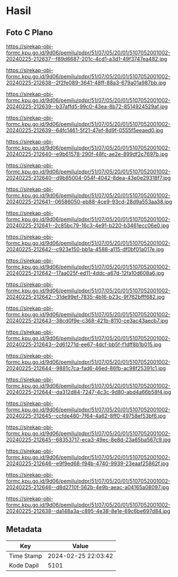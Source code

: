 # Hasil

## Foto C Plano

https://sirekap-obj-formc.kpu.go.id/9d06/pemilu/pdpr/51/07/05/20/01/5107052001002-20240225-212637--f89d6687-201c-4cd1-a3d1-49f3747ea482.jpg

https://sirekap-obj-formc.kpu.go.id/9d06/pemilu/pdpr/51/07/05/20/01/5107052001002-20240225-212638--2f2fe089-3641-48ff-88a3-679a01a987bb.jpg

https://sirekap-obj-formc.kpu.go.id/9d06/pemilu/pdpr/51/07/05/20/01/5107052001002-20240225-212639--b37affd5-99c0-43ea-8b72-8514924529af.jpg

https://sirekap-obj-formc.kpu.go.id/9d06/pemilu/pdpr/51/07/05/20/01/5107052001002-20240225-212639--64fc1461-5f21-47ef-8d9f-0555f5eeaed0.jpg

https://sirekap-obj-formc.kpu.go.id/9d06/pemilu/pdpr/51/07/05/20/01/5107052001002-20240225-212640--e9b61578-290f-48fc-ae2e-899df2c7697b.jpg

https://sirekap-obj-formc.kpu.go.id/9d06/pemilu/pdpr/51/07/05/20/01/5107052001002-20240225-212640--d9b85004-054f-4042-8dea-43e0e29318f7.jpg

https://sirekap-obj-formc.kpu.go.id/9d06/pemilu/pdpr/51/07/05/20/01/5107052001002-20240225-212641--06586050-eb88-4ce9-93cd-28d9a553aa38.jpg

https://sirekap-obj-formc.kpu.go.id/9d06/pemilu/pdpr/51/07/05/20/01/5107052001002-20240225-212641--2c85bc79-16c3-4e91-b220-b3461ecc06e0.jpg

https://sirekap-obj-formc.kpu.go.id/9d06/pemilu/pdpr/51/07/05/20/01/5107052001002-20240225-212642--c923e150-bb1a-4588-a115-df0bf01a017e.jpg

https://sirekap-obj-formc.kpu.go.id/9d06/pemilu/pdpr/51/07/05/20/01/5107052001002-20240225-212642--17aa025f-ed11-4ddc-a67d-12fa10d608a6.jpg

https://sirekap-obj-formc.kpu.go.id/9d06/pemilu/pdpr/51/07/05/20/01/5107052001002-20240225-212642--31de99ef-7835-4b16-b23c-9f762bfff682.jpg

https://sirekap-obj-formc.kpu.go.id/9d06/pemilu/pdpr/51/07/05/20/01/5107052001002-20240225-212643--38cd0f9e-c368-421b-8110-ce3ac43aecb7.jpg

https://sirekap-obj-formc.kpu.go.id/9d06/pemilu/pdpr/51/07/05/20/01/5107052001002-20240225-212643--2d61271d-ee67-4dcf-bb5f-f1dff8b1b015.jpg

https://sirekap-obj-formc.kpu.go.id/9d06/pemilu/pdpr/51/07/05/20/01/5107052001002-20240225-212644--9881c7ca-fad6-46ed-86fb-ac98f25391c1.jpg

https://sirekap-obj-formc.kpu.go.id/9d06/pemilu/pdpr/51/07/05/20/01/5107052001002-20240225-212644--da312d84-7247-4c3c-9d80-abd4a66b58f4.jpg

https://sirekap-obj-formc.kpu.go.id/9d06/pemilu/pdpr/51/07/05/20/01/5107052001002-20240225-212645--ccfde480-7f64-4a62-8ff0-49758ef53bf6.jpg

https://sirekap-obj-formc.kpu.go.id/9d06/pemilu/pdpr/51/07/05/20/01/5107052001002-20240225-212645--68353717-eca3-49ec-8e8d-23a65ba567c9.jpg

https://sirekap-obj-formc.kpu.go.id/9d06/pemilu/pdpr/51/07/05/20/01/5107052001002-20240225-212646--e9f9ed68-f94b-4740-9939-23eaaf25862f.jpg

https://sirekap-obj-formc.kpu.go.id/9d06/pemilu/pdpr/51/07/05/20/01/5107052001002-20240225-212646--d8d2710f-562b-4e9b-aeac-a04165a08097.jpg

https://sirekap-obj-formc.kpu.go.id/9d06/pemilu/pdpr/51/07/05/20/01/5107052001002-20240225-212638--da148a3a-c895-4e38-8e1e-69c6be697d84.jpg


## Metadata

| Key        | Value               |
| ---------- | ------------------- |
| Time Stamp | 2024-02-25 22:03:42 |
| Kode Dapil | 5101                |



